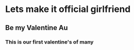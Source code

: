 # Lets make it official girlfriend

## Be my Valentine Au

### This is our first valentine's of many 

